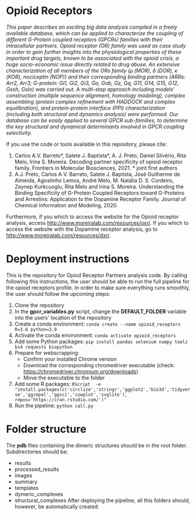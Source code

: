 # Opioid Receptors
*This paper describes an exciting big data analysis compiled in a freely available database, which can be applied to characterize the coupling of different G-Protein coupled receptors (GPCRs)  families with their intracellular partners. Opioid receptor (OR) family was used as case study in order to gain further insights into the physiological properties of these important drug targets, known to be associated with the opioid crisis, a huge socio-economic issue directly related to drug abuse. An extensive characterization of all members of the ORs family (μ (MOR), δ (DOR), κ (KOR), nociceptin (NOP)) and their corresponding binding partners (ARRs: Arr2, Arr3; G-protein: Gi1, Gi2, Gi3, Go, Gob, Gz, Gq, G11, G14, G15, G12, Gssh, Gslo) was carried out. A multi-step approach including models’ construction (multiple sequence alignment, homology modeling), complex assembling (protein complex refinement with HADDOCK and complex equilibration), and protein-protein interface (PPI) characterization (including both structural and dynamics analysis) were performed. Our database can be easily applied to several GPCR sub-families, to determine the key structural and dynamical determinants involved in GPCR coupling selectivity.*

If you use the code or tools available in this repository, please cite:
1. Carlos A.V. Barreto&ast;, Salete J. Baptista&ast;, A. J. Preto, Daniel Silvério, Rita Melo, Irina S. Moreira. Decoding partner specificity of opioid receptor family. Frontiers in Molecular Biosciences, 2021. &ast; joint first authors
2. A.J. Preto, Carlos A.V. Barreto, Salete J. Baptista, José Guilherme de Almeida, Agostinho Lemos, André Melo, M. Natália D. S. Cordeiro, Zeynep Kurkcuoglu, Rita Melo and Irina S. Moreira. Understanding the Binding Specificity of G-Protein Coupled Receptors toward G-Proteins and Arrestins: Application to the Dopamine Receptor Family. Journal of Chemical Information and Modeling, 2020.

Furthermore, if you which to access the website for the Opioid receptor analysis, access http://www.moreiralab.com/resources/oxr/. If you which to access the website with the Dopamine receptor analysis, go to http://www.moreiralab.com/resources/dxr/.

# Deployment instructions
This is the repository for Opiod Receptor Partners analysis code. By calling following this instructions, the user should be able to run the full pipeline for the opioid receptors profile. In order to make sure everything runs smoothly, the user should follow the upcoming steps:
1. Clone the repository
2. In the **gpcr_variables.py** script, change the **DEFAULT_FOLDER** variable into the users' location of the repository
3. Create a conda environment: `conda create --name opioid_receptors R=3.6 python=3.9`
4. Activate the conda environment: `conda activate opioid_receptors`
5. Add some Python packages: `pip install pandas selenium numpy toolz bs4 requests biopython`
6. Prepare for webscrapping:
	- Confirm your installed Chrome version
	- Download the corresponding chromedriver executable (check: https://chromedriver.chromium.org/downloads)
	- Move the executable to the folder
7. Add some R packages: `RScript  -e "install.packages(c('circlize','stringr','ggplot2','bio3d','tidyverse','ggrepel','ggsci','cowplot','svglite'), repos='https://cran.rstudio.com/')"`
8. Run the pipeline: `python call.py`

# Folder structure
The **pdb** files containing the dimeric structures should be in the root folder. Subdirectories should be:
- results
- processed_results
- images
- summary
- templates
- dymeric_complexes
- structural_complexes
After deploying the pipeline, all this folders should, however, be automatically created.
